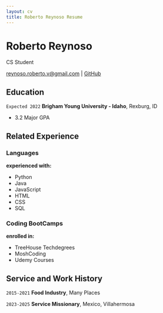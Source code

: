 ```yaml
---
layout: cv
title: Roberto Reynoso Resume
---
```

# Roberto Reynoso
CS Student

<div id="webaddress">
<a href="reynoso.roberto.v@gmail.com">reynoso.roberto.v@gmail.com</a>
| <a href="https://github.com/RvRproduct/">GitHub</a>
</div>

<!-- https://www.monique.tech/the-art-of-markdown -->

## Education

`Expected 2022`
__Brigham Young University - Idaho__, Rexburg, ID

- 3.2 Major GPA

## Related Experience
### Languages
__experienced with:__
* Python
* Java
* JavaScript
* HTML
* CSS
* SQL
### Coding BootCamps
__enrolled in:__
* TreeHouse Techdegrees
* MoshCoding
* Udemy Courses
## Service and Work History

`2015-2021`
__Food Industry__, Many Places


`2023-2025`
__Service Missionary__, Mexico, Villahermosa

<!-- ### Footer

Last updated: May 2013 -->


